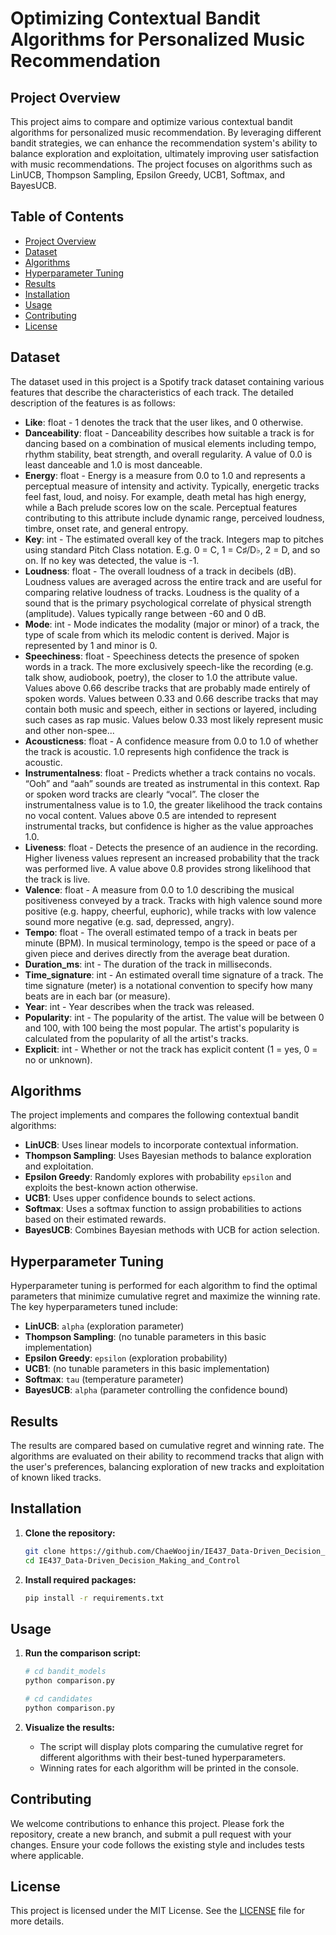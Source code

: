 
# Optimizing Contextual Bandit Algorithms for Personalized Music Recommendation

## Project Overview

This project aims to compare and optimize various contextual bandit algorithms for personalized music recommendation. By leveraging different bandit strategies, we can enhance the recommendation system's ability to balance exploration and exploitation, ultimately improving user satisfaction with music recommendations. The project focuses on algorithms such as LinUCB, Thompson Sampling, Epsilon Greedy, UCB1, Softmax, and BayesUCB.

## Table of Contents

- [Project Overview](#project-overview)
- [Dataset](#dataset)
- [Algorithms](#algorithms)
- [Hyperparameter Tuning](#hyperparameter-tuning)
- [Results](#results)
- [Installation](#installation)
- [Usage](#usage)
- [Contributing](#contributing)
- [License](#license)

## Dataset

The dataset used in this project is a Spotify track dataset containing various features that describe the characteristics of each track. The detailed description of the features is as follows:

- **Like**: float - 1 denotes the track that the user likes, and 0 otherwise.
- **Danceability**: float - Danceability describes how suitable a track is for dancing based on a combination of musical elements including tempo, rhythm stability, beat strength, and overall regularity. A value of 0.0 is least danceable and 1.0 is most danceable.
- **Energy**: float - Energy is a measure from 0.0 to 1.0 and represents a perceptual measure of intensity and activity. Typically, energetic tracks feel fast, loud, and noisy. For example, death metal has high energy, while a Bach prelude scores low on the scale. Perceptual features contributing to this attribute include dynamic range, perceived loudness, timbre, onset rate, and general entropy.
- **Key**: int - The estimated overall key of the track. Integers map to pitches using standard Pitch Class notation. E.g. 0 = C, 1 = C♯/D♭, 2 = D, and so on. If no key was detected, the value is -1.
- **Loudness**: float - The overall loudness of a track in decibels (dB). Loudness values are averaged across the entire track and are useful for comparing relative loudness of tracks. Loudness is the quality of a sound that is the primary psychological correlate of physical strength (amplitude). Values typically range between -60 and 0 dB.
- **Mode**: int - Mode indicates the modality (major or minor) of a track, the type of scale from which its melodic content is derived. Major is represented by 1 and minor is 0.
- **Speechiness**: float - Speechiness detects the presence of spoken words in a track. The more exclusively speech-like the recording (e.g. talk show, audiobook, poetry), the closer to 1.0 the attribute value. Values above 0.66 describe tracks that are probably made entirely of spoken words. Values between 0.33 and 0.66 describe tracks that may contain both music and speech, either in sections or layered, including such cases as rap music. Values below 0.33 most likely represent music and other non-spee...
- **Acousticness**: float - A confidence measure from 0.0 to 1.0 of whether the track is acoustic. 1.0 represents high confidence the track is acoustic.
- **Instrumentalness**: float - Predicts whether a track contains no vocals. “Ooh” and “aah” sounds are treated as instrumental in this context. Rap or spoken word tracks are clearly “vocal”. The closer the instrumentalness value is to 1.0, the greater likelihood the track contains no vocal content. Values above 0.5 are intended to represent instrumental tracks, but confidence is higher as the value approaches 1.0.
- **Liveness**: float - Detects the presence of an audience in the recording. Higher liveness values represent an increased probability that the track was performed live. A value above 0.8 provides strong likelihood that the track is live.
- **Valence**: float - A measure from 0.0 to 1.0 describing the musical positiveness conveyed by a track. Tracks with high valence sound more positive (e.g. happy, cheerful, euphoric), while tracks with low valence sound more negative (e.g. sad, depressed, angry).
- **Tempo**: float - The overall estimated tempo of a track in beats per minute (BPM). In musical terminology, tempo is the speed or pace of a given piece and derives directly from the average beat duration.
- **Duration_ms**: int - The duration of the track in milliseconds.
- **Time_signature**: int - An estimated overall time signature of a track. The time signature (meter) is a notational convention to specify how many beats are in each bar (or measure).
- **Year**: int - Year describes when the track was released.
- **Popularity**: int - The popularity of the artist. The value will be between 0 and 100, with 100 being the most popular. The artist's popularity is calculated from the popularity of all the artist's tracks.
- **Explicit**: int - Whether or not the track has explicit content (1 = yes, 0 = no or unknown).

## Algorithms

The project implements and compares the following contextual bandit algorithms:

- **LinUCB**: Uses linear models to incorporate contextual information.
- **Thompson Sampling**: Uses Bayesian methods to balance exploration and exploitation.
- **Epsilon Greedy**: Randomly explores with probability `epsilon` and exploits the best-known action otherwise.
- **UCB1**: Uses upper confidence bounds to select actions.
- **Softmax**: Uses a softmax function to assign probabilities to actions based on their estimated rewards.
- **BayesUCB**: Combines Bayesian methods with UCB for action selection.

## Hyperparameter Tuning

Hyperparameter tuning is performed for each algorithm to find the optimal parameters that minimize cumulative regret and maximize the winning rate. The key hyperparameters tuned include:

- **LinUCB**: `alpha` (exploration parameter)
- **Thompson Sampling**: (no tunable parameters in this basic implementation)
- **Epsilon Greedy**: `epsilon` (exploration probability)
- **UCB1**: (no tunable parameters in this basic implementation)
- **Softmax**: `tau` (temperature parameter)
- **BayesUCB**: `alpha` (parameter controlling the confidence bound)

## Results

The results are compared based on cumulative regret and winning rate. The algorithms are evaluated on their ability to recommend tracks that align with the user's preferences, balancing exploration of new tracks and exploitation of known liked tracks.

## Installation

1. **Clone the repository:**
   ```bash
   git clone https://github.com/ChaeWoojin/IE437_Data-Driven_Decision_Making_and_Control.git
   cd IE437_Data-Driven_Decision_Making_and_Control
   ```

2. **Install required packages:**
   ```bash
   pip install -r requirements.txt
   ```

## Usage

1. **Run the comparison script:**
   ```bash
   # cd bandit_models 
   python comparison.py

   # cd candidates
   python comparison.py
   ```

2. **Visualize the results:**
   - The script will display plots comparing the cumulative regret for different algorithms with their best-tuned hyperparameters.
   - Winning rates for each algorithm will be printed in the console.

## Contributing

We welcome contributions to enhance this project. Please fork the repository, create a new branch, and submit a pull request with your changes. Ensure your code follows the existing style and includes tests where applicable.

## License

This project is licensed under the MIT License. See the [LICENSE](LICENSE) file for more details.
